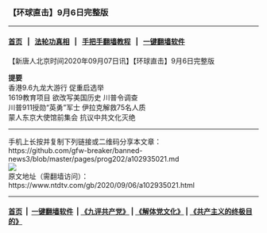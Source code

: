 ### 【环球直击】9月6日完整版
------------------------

#### [首页](https://github.com/gfw-breaker/banned-news3/blob/master/README.md) &nbsp;&nbsp;|&nbsp;&nbsp; [法轮功真相](https://github.com/begood0513/basic/blob/master/README.md)  &nbsp;&nbsp;|&nbsp;&nbsp; [手把手翻墙教程](https://github.com/gfw-breaker/guides/wiki)  &nbsp;&nbsp;|&nbsp;&nbsp; [一键翻墙软件](https://github.com/gfw-breaker/nogfw/blob/master/README.md)  



<div><div class="post_content" itemprop="articleBody">
 <p>
  【新唐人北京时间2020年09月07日讯】【环球直击】9月6日完整版
 </p>
 <p>
  <strong>
   提要
  </strong>
  <br/>
  香港9.6九龙大游行 促重启选举
  <br/>
  <ok href="https://www.ntdtv.com/gb/1619教育项目.htm">
   1619教育项目
  </ok>
  欲改写美国历史 川普令调查
  <br/>
  川普911授勋“英勇”军士 伊拉克解救75名人质
  <br/>
  蒙人东京大使馆前集会 抗议中共文化灭绝
 </p>
 <div class="single_ad">
 </div>
</div>
</div>
<hr/>
手机上长按并复制下列链接或二维码分享本文章：<br/>
https://github.com/gfw-breaker/banned-news3/blob/master/pages/prog202/a102935021.md <br/>
<a href='https://github.com/gfw-breaker/banned-news3/blob/master/pages/prog202/a102935021.md'><img src='https://github.com/gfw-breaker/banned-news3/blob/master/pages/prog202/a102935021.md.png'/></a> <br/>
原文地址（需翻墙访问）：https://www.ntdtv.com/gb/2020/09/06/a102935021.html


------------------------
#### [首页](https://github.com/gfw-breaker/banned-news3/blob/master/README.md) &nbsp;|&nbsp; [一键翻墙软件](https://github.com/gfw-breaker/nogfw/blob/master/README.md) &nbsp;| [《九评共产党》](https://github.com/gfw-breaker/9ping.md/blob/master/README.md#九评之一评共产党是什么) | [《解体党文化》](https://github.com/gfw-breaker/jtdwh.md/blob/master/README.md) | [《共产主义的终极目的》](https://github.com/gfw-breaker/gczydzjmd.md/blob/master/README.md)


<img src='http://gfw-breaker.win/banned-news3/pages/prog202/a102935021.md' width='0px' height='0px'/>